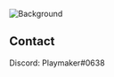 ![Background](https://cdn.discordapp.com/attachments/825477528357568523/1002127421232926791/background.jpg)

## Contact
Discord: Playmaker#0638
